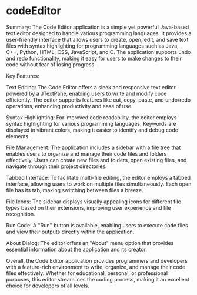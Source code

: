 # codeEditor
Summary:
The Code Editor application is a simple yet powerful Java-based text editor designed to handle various programming languages. It provides a user-friendly interface that allows users to create, open, edit, and save text files with syntax highlighting for programming languages such as Java, C++, Python, HTML, CSS, JavaScript, and C. The application supports undo and redo functionality, making it easy for users to make changes to their code without fear of losing progress.

Key Features:

Text Editing: The Code Editor offers a sleek and responsive text editor powered by a JTextPane, enabling users to write and modify code efficiently. The editor supports features like cut, copy, paste, and undo/redo operations, enhancing productivity and ease of use.

Syntax Highlighting: For improved code readability, the editor employs syntax highlighting for various programming languages. Keywords are displayed in vibrant colors, making it easier to identify and debug code elements.

File Management: The application includes a sidebar with a file tree that enables users to organize and manage their code files and folders effectively. Users can create new files and folders, open existing files, and navigate through their project directories.

Tabbed Interface: To facilitate multi-file editing, the editor employs a tabbed interface, allowing users to work on multiple files simultaneously. Each open file has its tab, making switching between files a breeze.

File Icons: The sidebar displays visually appealing icons for different file types based on their extensions, improving user experience and file recognition.

Run Code: A "Run" button is available, enabling users to execute code files and view their outputs directly within the application.

About Dialog: The editor offers an "About" menu option that provides essential information about the application and its creator.

Overall, the Code Editor application provides programmers and developers with a feature-rich environment to write, organize, and manage their code files effectively. Whether for educational, personal, or professional purposes, this editor streamlines the coding process, making it an excellent choice for developers of all levels.

